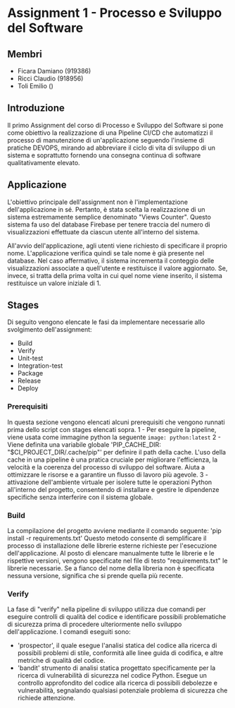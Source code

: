 # Assignment 1 - Processo e Sviluppo del Software

## Membri
- Ficara Damiano (919386)
- Ricci Claudio (918956)
- Toli Emilio ()

## Introduzione
Il primo Assignment del corso di Processo e Sviluppo del Software si pone come obiettivo la realizzazione di una Pipeline CI/CD che automatizzi il processo di manutenzione di un'applicazione seguendo l'insieme di pratiche DEVOPS, mirando ad abbreviare il ciclo di vita di sviluppo di un sistema e soprattutto fornendo una consegna continua di software qualitativamente elevato.

## Applicazione
L'obiettivo principale dell'assignment non è l'implementazione dell'applicazione in sé. Pertanto, è stata scelta la realizzazione di un sistema estremamente semplice denominato "Views Counter". Questo sistema fa uso del database Firebase per tenere traccia del numero di visualizzazioni effettuate da ciascun utente all'interno del sistema.

All'avvio dell'applicazione, agli utenti viene richiesto di specificare il proprio nome. L'applicazione verifica quindi se tale nome è già presente nel database. Nel caso affermativo, il sistema incrementa il conteggio delle visualizzazioni associate a quell'utente e restituisce il valore aggiornato. Se, invece, si tratta della prima volta in cui quel nome viene inserito, il sistema restituisce un valore iniziale di 1.

## Stages
Di seguito vengono elencate le fasi da implementare necessarie allo svolgimento dell'assignment:
- Build
- Verify
- Unit-test
- Integration-test
- Package
- Release
- Deploy

### Prerequisiti
In questa sezione vengono elencati alcuni prerequisiti che vengono runnati prima dello script con stages elencati sopra.
1 - Per eseguire la pipeline, viene usata come immagine python la seguente
`image: python:latest`
2 - Viene definita una variabile globale 'PIP_CACHE_DIR: "$CI_PROJECT_DIR/.cache/pip"' per definire il path della cache. L'uso della cache in una pipeline è una pratica cruciale per migliorare l'efficienza, la velocità e la coerenza del processo di sviluppo del software. Aiuta a ottimizzare le risorse e a garantire un flusso di lavoro più agevole.
3 - attivazione dell'ambiente virtuale per isolere tutte le operazioni Python all'interno del progetto, consentendo di installare e gestire le dipendenze specifiche senza interferire con il sistema globale.

### Build
La compilazione del progetto avviene mediante il comando seguente:
'pip install -r requirements.txt'
Questo metodo consente di semplificare il processo di installazione delle librerie esterne richieste per l'esecuzione dell'applicazione. Al posto di elencare manualmente tutte le librerie e le rispettive versioni, vengono specificate nel file di testo "requirements.txt" le librerie necessarie. Se a fianco del nome della libreria non è specificata nessuna versione, significa che si prende quella più recente.

### Verify
La fase di "verify" nella pipeline di sviluppo utilizza due comandi per eseguire controlli di qualità del codice e identificare possibili problematiche di sicurezza prima di procedere ulteriormente nello sviluppo dell'applicazione. I comandi eseguiti sono:
- 'prospector', il quale esegue l'analisi statica del codice alla ricerca di possibili problemi di stile, conformità alle linee guida di codifica, e altre metriche di qualità del codice.
- 'bandit' strumento di analisi statica progettato specificamente per la ricerca di vulnerabilità di sicurezza nel codice Python. Esegue un controllo approfondito del codice alla ricerca di possibili debolezze e vulnerabilità, segnalando qualsiasi potenziale problema di sicurezza che richiede attenzione.



